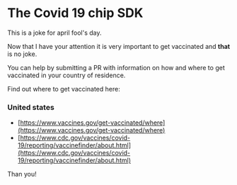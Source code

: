 # The Covid 19 chip SDK

This is a joke for april fool's day.

Now that I have your attention it is very important to get vaccinated and **that** is no joke.

You can help by submitting a PR with information on how and where to get vaccinated in your country of residence.

Find out where to get vaccinated here:

### United states

- [https://www.vaccines.gov/get-vaccinated/where](https://www.vaccines.gov/get-vaccinated/where)
- [https://www.cdc.gov/vaccines/covid-19/reporting/vaccinefinder/about.html](https://www.cdc.gov/vaccines/covid-19/reporting/vaccinefinder/about.html)



Than you!

